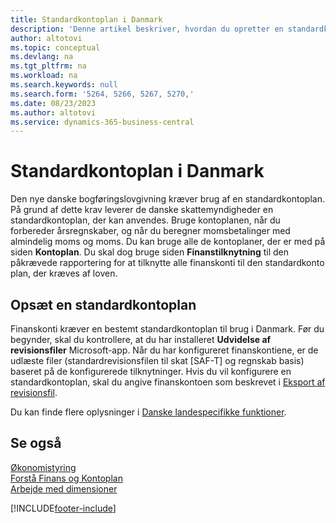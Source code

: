 ```yaml
---
title: Standardkontoplan i Danmark
description: 'Denne artikel beskriver, hvordan du opretter en standardkontoplan i Danmark.'
author: altotovi
ms.topic: conceptual
ms.devlang: na
ms.tgt_pltfrm: na
ms.workload: na
ms.search.keywords: null
ms.search.form: '5264, 5266, 5267, 5270,'
ms.date: 08/23/2023
ms.author: altotovi
ms.service: dynamics-365-business-central
---
```


# Standardkontoplan i Danmark

Den nye danske bogføringslovgivning kræver brug af en standardkontoplan. På grund af dette krav leverer de danske skattemyndigheder en standardkontoplan, der kan anvendes. Bruge kontoplanen, når du forbereder årsregnskaber, og når du beregner momsbetalinger med almindelig moms og moms. Du kan bruge alle de kontoplaner, der er med på siden **Kontoplan**. Du skal dog bruge siden **Finanstilknytning** til den påkrævede rapportering for at tilknytte alle finanskonti til den standardkonto plan, der kræves af loven.

## Opsæt en standardkontoplan

Finanskonti kræver en bestemt standardkontoplan til brug i Danmark. Før du begynder, skal du kontrollere, at du har installeret **Udvidelse af revisionsfiler** Microsoft-app. Når du har konfigureret finanskontiene, er de udlæste filer (standardrevisionsfilen til skat \[SAF-T\] og regnskab basis) baseret på de konfigurerede tilknytninger. Hvis du vil konfigurere en standardkontoplan, skal du angive finanskontoen som beskrevet i [Eksport af revisionsfil](../../finance-how-to-export-audit-files.md).

Du kan finde flere oplysninger i [Danske landespecifikke funktioner](denmark-local-functionality.md).

## Se også

[Økonomistyring](../../finance.md)  
[Forstå Finans og Kontoplan](../../finance-general-ledger.md)  
[Arbejde med dimensioner](../../finance-dimensions.md)  

[!INCLUDE[footer-include](../../includes/footer-banner.md)]

